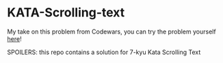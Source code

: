# KATA-Scrolling-text

My take on this problem from Codewars, you can try the problem yourself <a href= "https://www.codewars.com/kata/5a995c2aba1bb57f660001fd/train/javascript">here</a>!

SPOILERS: this repo contains a solution for 7-kyu Kata Scrolling Text
